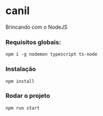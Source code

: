 # canil
Brincando com o NodeJS

### Requisitos globais:
`npm i -g nodemon typescript ts-node`

### Instalação
`npm install`

### Rodar o projeto
`npm run start`
